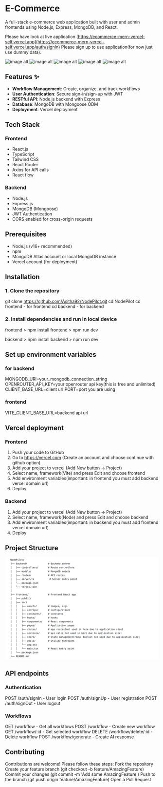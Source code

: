 # E-Commerce

A full-stack e-commerce web application built with user and admin frontends using Node.js, Express, MongoDB, and React.

Please have look at live application
[https://ecommerce-mern-vercel-self.vercel.app](https://ecommerce-mern-vercel-self.vercel.app/auth/signIn)
Please sign up to use application(for now just use dummy data).

![image alt]()
![image alt]()
![image alt]()
![image alt]()
![image alt]()

## Features ✨
- **Workflow Management**: Create, organize, and track workflows
- **User Authentication**: Secure sign-in/sign-up with JWT
- **RESTful API**: Node.js backend with Express
- **Database**: MongoDB with Mongoose ODM
- **Deployment**: Vercel deployment

## Tech Stack
### Frontend
- React.js
- TypeScript
- Tailwind CSS
- React Router
- Axios for API calls
- React flow

### Backend
- Node.js
- Express.js
- MongoDB (Mongoose)
- JWT Authentication
- CORS enabled for cross-origin requests

## Prerequisites 
- Node.js (v16+ recommended)
- npm
- MongoDB Atlas account or local MongoDB instance
- Vercel account (for deployment)

## Installation 
### 1. Clone the repository
git clone https://github.com/Asitha92/NodePilot.git
cd NodePilot
cd frontend - for frontend
cd backend - for backend

### 2. Install dependencies and run in local device
frontend > npm install
frontend > npm run dev

backend > npm install
backend > npm run dev

## Set up environment variables
### for backend
MONGODB_URI=your_mongodb_connection_string
OPENROUTER_API_KEY=your openrouter api key(this is free and unlimited)
CLIENT_BASE_URL=client url
PORT=port you are using

### frontend
VITE_CLIENT_BASE_URL=backend api url

## Vercel deployment
### Frontend
1. Push your code to GitHub
2. Go to https://vercel.com (Create an account and choose continue with github option)
3. Add your project to vercel (Add New button -> Project)
4. Select name, framework(Vite) and press Edit and choose frontend
5. Add environment variables(important: in frontend you must add backend vercel domain url)
6. Deploy

### Backend
1. Add your project to vercel (Add New button -> Project)
2. Select name, framework(Node) and press Edit and choose backend
3. Add environment variables(important: in backend you must add frontend vercel domain url)
4. Deploy

## Project Structure

![iamge alt](https://github.com/Asitha92/NodePilot/blob/fe69d5b2b52676cbfe36b1e176c5fd465349f224/6.png)

## API endpoints

### Authentication
POST /auth/signIn - User login
POST /auth/signUp - User registration
POST /auth/signOut - User logout

### Workflows
GET /workflow - Get all workflows
POST /workflow - Create new workflow
GET /workflow/:id - Get selected workflow
DELETE /workflow/delete/:id - Delete workflow
POST /workflow/generate - Create AI response

## Contributing

Contributions are welcome! Please follow these steps:
Fork the repository
Create your feature branch (git checkout -b feature/AmazingFeature)
Commit your changes (git commit -m 'Add some AmazingFeature')
Push to the branch (git push origin feature/AmazingFeature)
Open a Pull Request
